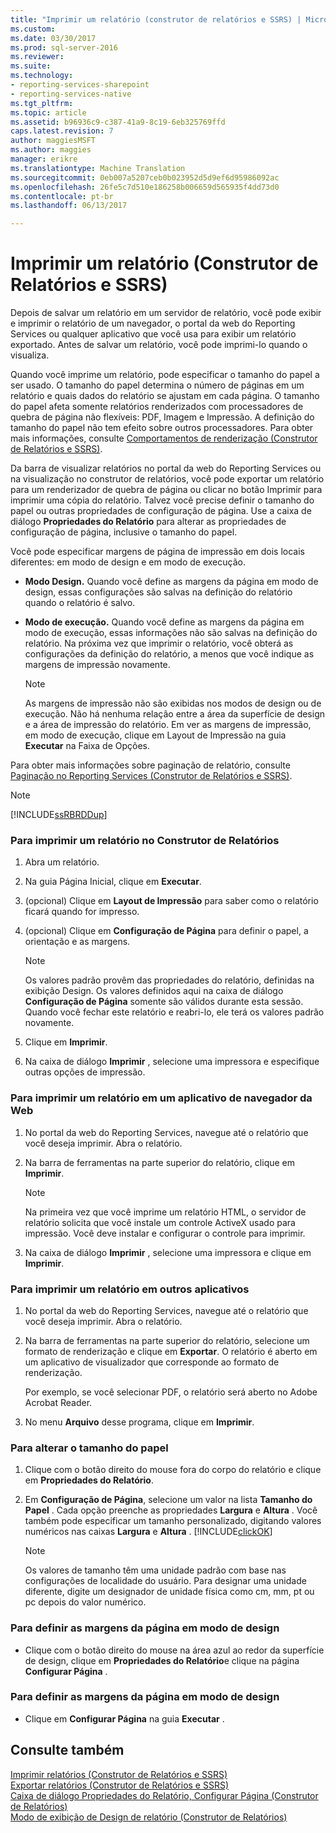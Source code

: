 ```yaml
---
title: "Imprimir um relatório (construtor de relatórios e SSRS) | Microsoft Docs"
ms.custom: 
ms.date: 03/30/2017
ms.prod: sql-server-2016
ms.reviewer: 
ms.suite: 
ms.technology:
- reporting-services-sharepoint
- reporting-services-native
ms.tgt_pltfrm: 
ms.topic: article
ms.assetid: b96936c9-c387-41a9-8c19-6eb325769ffd
caps.latest.revision: 7
author: maggiesMSFT
ms.author: maggies
manager: erikre
ms.translationtype: Machine Translation
ms.sourcegitcommit: 0eb007a5207ceb0b023952d5d9ef6d95986092ac
ms.openlocfilehash: 26fe5c7d510e186258b006659d565935f4dd73d0
ms.contentlocale: pt-br
ms.lasthandoff: 06/13/2017

---
```

# <a name="print-a-report-report-builder-and-ssrs"></a>Imprimir um relatório (Construtor de Relatórios e SSRS)
  Depois de salvar um relatório em um servidor de relatório, você pode exibir e imprimir o relatório de um navegador, o portal da web do Reporting Services ou qualquer aplicativo que você usa para exibir um relatório exportado. Antes de salvar um relatório, você pode imprimi-lo quando o visualiza.  
  
 Quando você imprime um relatório, pode especificar o tamanho do papel a ser usado. O tamanho do papel determina o número de páginas em um relatório e quais dados do relatório se ajustam em cada página. O tamanho do papel afeta somente relatórios renderizados com processadores de quebra de página não flexíveis: PDF, Imagem e Impressão. A definição do tamanho do papel não tem efeito sobre outros processadores. Para obter mais informações, consulte [Comportamentos de renderização &#40;Construtor de Relatórios e SSRS&#41;](../../reporting-services/report-design/rendering-behaviors-report-builder-and-ssrs.md).  
  
 Da barra de visualizar relatórios no portal da web do Reporting Services ou na visualização no construtor de relatórios, você pode exportar um relatório para um renderizador de quebra de página ou clicar no botão Imprimir para imprimir uma cópia do relatório. Talvez você precise definir o tamanho do papel ou outras propriedades de configuração de página. Use a caixa de diálogo **Propriedades do Relatório** para alterar as propriedades de configuração de página, inclusive o tamanho do papel.  
  
 Você pode especificar margens de página de impressão em dois locais diferentes: em modo de design e em modo de execução.  
  
-   **Modo Design.** Quando você define as margens da página em modo de design, essas configurações são salvas na definição do relatório quando o relatório é salvo.  
  
-   **Modo de execução.** Quando você define as margens da página em modo de execução, essas informações não são salvas na definição do relatório. Na próxima vez que imprimir o relatório, você obterá as configurações da definição do relatório, a menos que você indique as margens de impressão novamente.  
  
    > [!NOTE]  
    >  As margens de impressão não são exibidas nos modos de design ou de execução. Não há nenhuma relação entre a área da superfície de design e a área de impressão do relatório. Em ver as margens de impressão, em modo de execução, clique em Layout de Impressão na guia **Executar** na Faixa de Opções.  
  
 Para obter mais informações sobre paginação de relatório, consulte [Paginação no Reporting Services &#40;Construtor de Relatórios e SSRS&#41;](../../reporting-services/report-design/pagination-in-reporting-services-report-builder-and-ssrs.md).  
  
> [!NOTE]  
>  [!INCLUDE[ssRBRDDup](../../includes/ssrbrddup-md.md)]  
  
### <a name="to-print-a-report-in-report-builder"></a>Para imprimir um relatório no Construtor de Relatórios  
  
1.  Abra um relatório.  
  
2.  Na guia Página Inicial, clique em **Executar**.  
  
3.  (opcional) Clique em **Layout de Impressão** para saber como o relatório ficará quando for impresso.  
  
4.  (opcional) Clique em **Configuração de Página** para definir o papel, a orientação e as margens.  
  
    > [!NOTE]  
    >  Os valores padrão provêm das propriedades do relatório, definidas na exibição Design. Os valores definidos aqui na caixa de diálogo **Configuração de Página** somente são válidos durante esta sessão. Quando você fechar este relatório e reabri-lo, ele terá os valores padrão novamente.  
  
5.  Clique em **Imprimir**.  
  
6.  Na caixa de diálogo **Imprimir** , selecione uma impressora e especifique outras opções de impressão.  
  
### <a name="to-print-a-report-from-a-web-browser-application"></a>Para imprimir um relatório em um aplicativo de navegador da Web  
  
1.  No portal da web do Reporting Services, navegue até o relatório que você deseja imprimir. Abra o relatório.  
  
3.  Na barra de ferramentas na parte superior do relatório, clique em **Imprimir**.  
  
    > [!NOTE]  
    >  Na primeira vez que você imprime um relatório HTML, o servidor de relatório solicita que você instale um controle ActiveX usado para impressão. Você deve instalar e configurar o controle para imprimir.  
  
4.  Na caixa de diálogo **Imprimir** , selecione uma impressora e clique em **Imprimir**.  
  
### <a name="to-print-a-report-from-other-applications"></a>Para imprimir um relatório em outros aplicativos  
  
1.  No portal da web do Reporting Services, navegue até o relatório que você deseja imprimir. Abra o relatório.  
  
2.  Na barra de ferramentas na parte superior do relatório, selecione um formato de renderização e clique em **Exportar**. O relatório é aberto em um aplicativo de visualizador que corresponde ao formato de renderização.  
  
     Por exemplo, se você selecionar PDF, o relatório será aberto no Adobe Acrobat Reader.  
  
3.  No menu **Arquivo** desse programa, clique em **Imprimir**.  
  
### <a name="to-change-paper-size"></a>Para alterar o tamanho do papel  
  
1.  Clique com o botão direito do mouse fora do corpo do relatório e clique em **Propriedades do Relatório**.  
  
2.  Em **Configuração de Página**, selecione um valor na lista **Tamanho do Papel** . Cada opção preenche as propriedades **Largura** e **Altura** . Você também pode especificar um tamanho personalizado, digitando valores numéricos nas caixas **Largura** e **Altura** . [!INCLUDE[clickOK](../../includes/clickok-md.md)]  
  
    > [!NOTE]  
    >  Os valores de tamanho têm uma unidade padrão com base nas configurações de localidade do usuário. Para designar uma unidade diferente, digite um designador de unidade física como cm, mm, pt ou pc depois do valor numérico.  
  
### <a name="to-set-page-margins-in-design-mode"></a>Para definir as margens da página em modo de design  
  
-   Clique com o botão direito do mouse na área azul ao redor da superfície de design, clique em **Propriedades do Relatório**e clique na página **Configurar Página** .  
  
### <a name="to-set-page-margins-in-run-mode"></a>Para definir as margens da página em modo de design  
  
-   Clique em **Configurar Página** na guia **Executar** .  
  
## <a name="see-also"></a>Consulte também  
 [Imprimir relatórios &#40;Construtor de Relatórios e SSRS&#41;](../../reporting-services/report-builder/print-reports-report-builder-and-ssrs.md)   
 [Exportar relatórios &#40;Construtor de Relatórios e SSRS&#41;](../../reporting-services/report-builder/export-reports-report-builder-and-ssrs.md)   
 [Caixa de diálogo Propriedades do Relatório, Configurar Página &#40;Construtor de Relatórios&#41;](http://msdn.microsoft.com/library/eb3b5d01-7b82-4808-a58b-9e096742f8c6)   
 [Modo de exibição de Design de relatório &#40;Construtor de Relatórios&#41;](../../reporting-services/report-builder/report-design-view-report-builder.md)  
  
  
